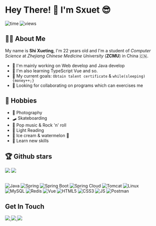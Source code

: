 <!-- 
  emoji：https://github.com/ikatyang/emoji-cheat-sheet/blob/master/README.md 
  profile：https://github.com/antonkomarev/github-profile-views-counter
  readme-stats：https://github.com/anuraghazra/github-readme-stats
  badge：https://badgen.net & https://shields.io
-->
# Hey There! :wave: I'm Sxuet :sunglasses:

![time](https://badgen.net/https/cal-badge-icd0onfvrxx6.runkit.sh/Asia/Shanghai?color=2E67D3)
![views](https://komarev.com/ghpvc/?username=1065464173&color=ff69b4)

## :pouting_woman:  About Me

My name is **Shi Xueting**, I'm 22 years old and I'm a student of *Computer Science* at *Zhejiang Chinese Medicine University* (**ZCMU**) in China :cn:.

*  :muscle: I'm mainly working on Web develop and Java develop
*  :rocket: I'm also learning TypeScript Vue and so.
*  :tada: My current goals: `Obtain talent certificate` & `while(sleeping){money++;}`
*  :beers: Looking for collaborating on programs which can exercises me

## :rainbow: Hobbies

* :night_with_stars: Photography
* :skateboard: Skateboarding
* :guitar: Pop music & Rock 'n' roll
* :book: Light Reading 
* :shaved_ice: Ice cream & watermelon :tongue:
* :star2: Learn new skills

## :trophy: Github stars

<div> <!-- align="center"-->
  <img  src="https://github-readme-stats.vercel.app/api?username=1065464173&show_icons=true&icon_color=CE1D2D&text_color=718096&bg_color=ffffff&hide_title=true" />
  <img src="https://github-readme-stats.vercel.app/api/top-langs/?username=1065464173&layout=compact" />
</div>
<br/>

![Java](https://img.shields.io/badge/Java-FFD43B?style=for-the-badge&logo=java&logoColor=darkgreen)
![Spring](https://img.shields.io/badge/Spring-6DB33F?style=for-the-badge&logo=spring&logoColor=white)
![Spring Boot](https://img.shields.io/badge/SpringBoot-6DB33F?style=for-the-badge&logo=springboot&logoColor=white)
![Spring Cloud](https://img.shields.io/badge/SpringCloud-FF3300?style=for-the-badge&logo=SoundCloud&logoColor=white)
![Tomcat](https://img.shields.io/badge/Tomcat-F8DC75?style=for-the-badge&logo=ApacheTomcat&logoColor=white)
![Linux](https://img.shields.io/badge/Linux-FCC624?style=for-the-badge&logo=Linux&logoColor=white)
![MySQL](https://img.shields.io/badge/MySQL-4479A1?style=for-the-badge&logo=MySQL&logoColor=white)
![Redis](https://img.shields.io/badge/Redis-DC382D?style=for-the-badge&logo=Redis&logoColor=white)
![Vue](https://img.shields.io/badge/Vue.js-37ADB9?style=for-the-badge&logo=Vue.js&logoColor=white)
![HTML5](https://img.shields.io/badge/HTML5-E34F26?style=for-the-badge&logo=html5&logoColor=white)
![CSS3](https://img.shields.io/badge/CSS3-1572B6?style=for-the-badge&logo=css3&logoColor=white)
![JS](https://img.shields.io/badge/JavaScript-F7DF1E?style=for-the-badge&logo=javascript&logoColor=white)
![Postman](https://img.shields.io/badge/Postman-FF6C37?style=for-the-badge&logo=Postman&logoColor=white)

##  Get In Touch

<!-- My Blog -->

<a href="https://sxuet.top/" target="_blank"> 
<img src="https://img.shields.io/badge/Blog-Sxuet%20House-red">
</a>

<!-- Github -->
<a href="https://github.com/1065464173" target="_blank"> 
<img src="https://img.shields.io/badge/Github-1065464173-%2324292F">
</a>

<!-- Gitee -->
<a href="https://gitee.com/sxuet" target="_blank"> 
<img src="https://img.shields.io/badge/Gitee-sxuet-%23C71D23">
</a>

